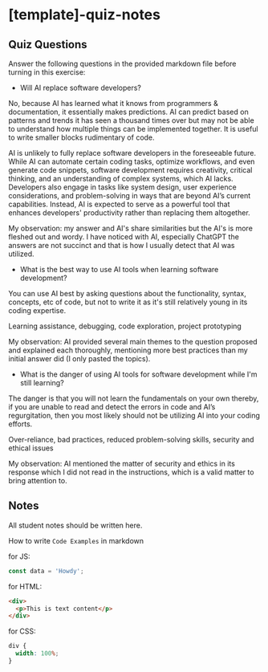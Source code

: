 # [template]-quiz-notes

## Quiz Questions

Answer the following questions in the provided markdown file before turning in this exercise:

- Will AI replace software developers?

No, because AI has learned what it knows from programmers & documentation, it essentially makes predictions. AI can predict based on patterns and trends it has seen a thousand times over but may not be able to understand how multiple things can be implemented together. It is useful to write smaller blocks rudimentary of code.

AI is unlikely to fully replace software developers in the foreseeable future. While AI can automate certain coding tasks, optimize workflows, and even generate code snippets, software development requires creativity, critical thinking, and an understanding of complex systems, which AI lacks. Developers also engage in tasks like system design, user experience considerations, and problem-solving in ways that are beyond AI’s current capabilities. Instead, AI is expected to serve as a powerful tool that enhances developers' productivity rather than replacing them altogether.

My observation: my answer and AI's share similarities but the AI's is more fleshed out and wordy. I have noticed with AI, especially ChatGPT the answers are not succinct and that is how I usually detect that AI was utilized.

- What is the best way to use AI tools when learning software development?

You can use AI best by asking questions about the functionality, syntax, concepts, etc of code, but not to write it as it's still relatively young in its coding expertise.

Learning assistance, debugging, code exploration, project prototyping

My observation: AI provided several main themes to the question proposed and explained each thoroughly, mentioning more best practices than my initial answer did (I only pasted the topics).

- What is the danger of using AI tools for software development while I'm still learning?

The danger is that you will not learn the fundamentals on your own thereby, if you are unable to read and detect the errors in code and AI’s regurgitation, then you most likely should not be utilizing AI into your coding efforts.

Over-reliance, bad practices, reduced problem-solving skills, security and ethical issues

My observation: AI mentioned the matter of security and ethics in its response which I did not read in the instructions, which is a valid matter to bring attention to.

## Notes

All student notes should be written here.

How to write `Code Examples` in markdown

for JS:

```js
const data = 'Howdy';
```

for HTML:

```html
<div>
  <p>This is text content</p>
</div>
```

for CSS:

```css
div {
  width: 100%;
}
```
